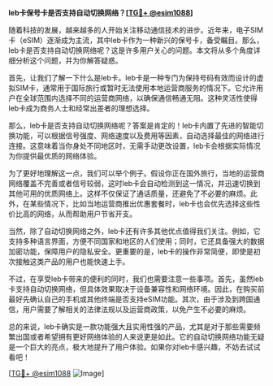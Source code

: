 **leb卡保号卡是否支持自动切换网络？[[TG💪+ @esim1088](https://t.me/s/esim1088)]**

随着科技的发展，越来越多的人开始关注移动通信技术的进步。近年来，电子SIM卡（eSIM）逐渐成为主流，其中leb卡作为一种新兴的保号卡，备受瞩目。那么，leb卡是否支持自动切换网络呢？这是许多用户关心的问题。本文将从多个角度详细分析这个问题，并为你解答疑惑。

首先，让我们了解一下什么是leb卡。leb卡是一种专门为保持号码有效而设计的虚拟SIM卡，通常用于国际旅行或暂时无法使用本地运营商服务的情况下。它允许用户在全球范围内选择不同的运营商网络，以确保通信畅通无阻。这种灵活性使得leb卡成为商务人士和经常出差者的理想选择。

那么，leb卡是否支持自动切换网络呢？答案是肯定的！leb卡内置了先进的智能切换功能，可以根据信号强度、网络速度以及费用等因素，自动选择最佳的网络进行连接。这意味着当你身处不同地区时，无需手动更改设置，leb卡会根据实际情况为你提供最优质的网络体验。

为了更好地理解这一点，我们可以举个例子。假设你正在国外旅行，当地的运营商网络覆盖不完善或者信号较弱，这时leb卡会自动检测到这一情况，并迅速切换到其他可用的优质网络上。这样不仅保证了通话质量，还避免了不必要的麻烦。此外，在某些情况下，比如当地运营商推出优惠套餐时，leb卡也会优先选择这些性价比高的网络，从而帮助用户节省开支。

当然，除了自动切换网络之外，leb卡还有许多其他优点值得我们关注。例如，它支持多种语言界面，方便不同国家和地区的人们使用；同时，它还具备强大的数据加密功能，保障用户的隐私安全。更重要的是，leb卡的操作非常简便，即使是初次接触这类产品的用户也能快速上手。

不过，在享受leb卡带来的便利的同时，我们也需要注意一些事项。首先，虽然leb卡支持自动切换网络，但具体效果取决于设备兼容性和网络环境。因此，在购买前最好先确认自己的手机或其他终端是否支持eSIM功能。其次，由于涉及到跨国通信，用户需要了解相关的法律法规以及运营商政策，以免产生不必要的麻烦。

总的来说，leb卡确实是一款功能强大且实用性强的产品，尤其是对于那些需要频繁出国或者希望拥有更好网络体验的人来说更是如此。它的自动切换网络功能无疑是一个巨大的亮点，极大地提升了用户体验。如果你对leb卡感兴趣，不妨去试试看吧！

[[TG💪+ @esim1088](https://t.me/s/esim1088) ![Image](https://i.postimg.cc/4NQfJmqS/Snipaste-2025-05-13-00-14-12.png)]